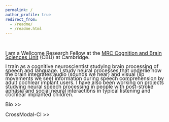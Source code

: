 ```yaml
---
permalink: /
author_profile: true
redirect_from: 
  - /readme/
  - /readme.html
---
```


<br>
<br>
<span style="font-size: 12pt;line-height: 0.8;">I am a Wellcome Research Fellow at the <a href="https://www.mrc-cbu.cam.ac.uk/">MRC Cognition and Brain Sciences Unit</a> (CBU) at Cambridge.
  
<span style="font-size: 12pt;line-height: 0.8;">I train as a cognitive neuroscientist studying brain processing of speech and language. I study neural processes that underlie how the brain integrates audio (sounds we hear) and visual (lip movements we see) information during speech comprehension by adult cochlear implant users. I have also been working on projects studying neural speech processing in people with post-stroke aphasia and social neural interactions in typical listening and cochlear implanted children.

<span style="font-size: 12pt;line-height: 1;">Bio >>

<span style="font-size: 12pt;line-height: 1;">CrossModal-CI >>


